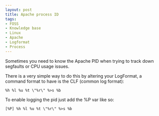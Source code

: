 ```yaml
---
layout: post
title: Apache process ID
tags:
- FOSS
- Knowledge base
- Linux
- Apache
- Logformat
- Process
---
```


Sometimes you need to know the Apache PID when trying to track down segfaults or CPU usage issues.

There is a very simple way to do this by altering your LogFormat, a command format to have is the CLF (common log format):

```text
%h %l %u %t \"%r\" %>s %b
```

To enable logging the pid just add the %P var like so:

```text
[%P] %h %l %u %t \"%r\" %>s %b
```
